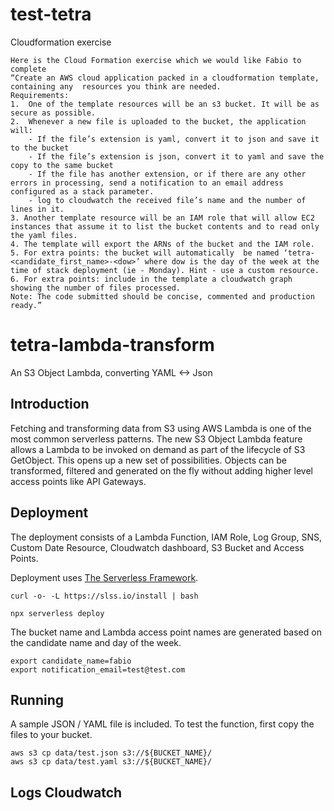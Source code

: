 # test-tetra
Cloudformation exercise

```
Here is the Cloud Formation exercise which we would like Fabio to complete
“Create an AWS cloud application packed in a cloudformation template, containing any  resources you think are needed.
Requirements:
1.  One of the template resources will be an s3 bucket. It will be as secure as possible.
2.  Whenever a new file is uploaded to the bucket, the application will:
	- If the file’s extension is yaml, convert it to json and save it to the bucket
	- If the file’s extension is json, convert it to yaml and save the copy to the same bucket
	- If the file has another extension, or if there are any other errors in processing, send a notification to an email address configured as a stack parameter.
	- log to cloudwatch the received file’s name and the number of lines in it.
3. Another template resource will be an IAM role that will allow EC2 instances that assume it to list the bucket contents and to read only the yaml files. 
4. The template will export the ARNs of the bucket and the IAM role.
5. For extra points: the bucket will automatically  be named ‘tetra-<candidate_first_name>-<dow>’ where dow is the day of the week at the time of stack deployment (ie - Monday). Hint - use a custom resource.
6. For extra points: include in the template a cloudwatch graph showing the number of files processed.
Note: The code submitted should be concise, commented and production ready.”
```

# tetra-lambda-transform

An S3 Object Lambda, converting YAML <-> Json

## Introduction

Fetching and transforming data from S3 using AWS Lambda is one of the most common serverless patterns. The new S3 Object Lambda feature allows a Lambda to be invoked on demand as part of the lifecycle of S3 GetObject. This opens up a new set of possibilities. Objects can be transformed, filtered and generated on the fly without adding higher level access points like API Gateways.

## Deployment

The deployment consists of a Lambda Function, IAM Role, Log Group, SNS, Custom Date Resource, Cloudwatch dashboard, S3 Bucket and Access Points.

Deployment uses [The Serverless Framework](https://serverless.com).
```
curl -o- -L https://slss.io/install | bash
```

```
npx serverless deploy
```

The bucket name and Lambda access point names are generated based on the candidate name and day of the week.

```
export candidate_name=fabio
export notification_email=test@test.com
```

## Running

A sample JSON / YAML file is included. To test the function, first copy the files to your bucket.

```
aws s3 cp data/test.json s3://${BUCKET_NAME}/
aws s3 cp data/test.yaml s3://${BUCKET_NAME}/
```

## Logs Cloudwatch



